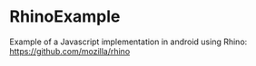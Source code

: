 # RhinoExample
Example of a Javascript implementation in android using Rhino:
https://github.com/mozilla/rhino
